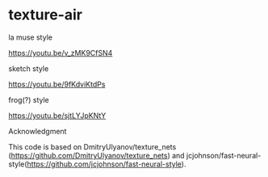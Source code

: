 # texture-air


la muse style

https://youtu.be/v_zMK9CfSN4



sketch style

https://youtu.be/9fKdviKtdPs



frog(?) style




https://youtu.be/sjtLYJpKNtY




Acknowledgment

This code is based on DmitryUlyanov/texture_nets (https://github.com/DmitryUlyanov/texture_nets) and jcjohnson/fast-neural-style(https://github.com/jcjohnson/fast-neural-style).

